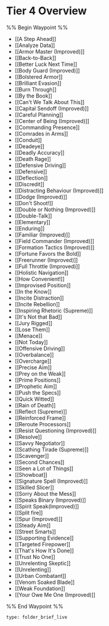 # Tier 4 Overview

%% Begin Waypoint %%
- [[A Step Ahead]]
- [[Analyze Data]]
- [[Armor Master (Improved)]]
- [[Back-to-Back]]
- [[Better Luck Next Time]]
- [[Body Guard (Improved)]]
- [[Bolstered Armor]]
- [[Brilliant Evasion]]
- [[Burn Through]]
- [[By the Book]]
- [[Can't We Talk About This]]
- [[Capital Sendoff (Improved)]]
- [[Careful Planning]]
- [[Center of Being (Improved)]]
- [[Commanding Presence]]
- [[Comrades in Arms]]
- [[Conduit]]
- [[Deadeye]]
- [[Deadly Accuracy]]
- [[Death Rage]]
- [[Defensive Driving]]
- [[Defensive]]
- [[Deflection]]
- [[Discredit]]
- [[Distracting Behaviour (Improved)]]
- [[Dodge (Improved)]]
- [[Don't Shoot!]]
- [[Double or Nothing (Improved)]]
- [[Double-Talk]]
- [[Elementary]]
- [[Enduring]]
- [[Familiar (Improved)]]
- [[Field Commander (Improved)]]
- [[Formation Tactics (Improved)]]
- [[Fortune Favors the Bold]]
- [[Freerunner (Improved)]]
- [[Full Throttle (Improved)]]
- [[Holistic Navigation]]
- [[How Convenient!]]
- [[Improvised Position]]
- [[In the Know]]
- [[Incite Distraction]]
- [[Incite Rebellion]]
- [[Inspiring Rhetoric (Supreme)]]
- [[It's Not that Bad]]
- [[Jury Rigged]]
- [[Lose Them]]
- [[Menace]]
- [[Not Today]]
- [[Offensive Driving]]
- [[Overbalance]]
- [[Overcharge]]
- [[Precise Aim]]
- [[Prey on the Weak]]
- [[Prime Positions]]
- [[Prophetic Aim]]
- [[Push the Specs]]
- [[Quick Witted]]
- [[Rain of Death]]
- [[Reflect (Supreme)]]
- [[Reinforced Frame]]
- [[Reroute Processors]]
- [[Resist Questioning (Improved)]]
- [[Resolve]]
- [[Savvy Negotiator]]
- [[Scathing Tirade (Supreme)]]
- [[Scavenger]]
- [[Second Chances]]
- [[Seen a Lot of Things]]
- [[Showboat]]
- [[Signature Spell (Improved)]]
- [[Skilled Slicer]]
- [[Sorry About the Mess]]
- [[Speaks Binary (Improved)]]
- [[Spirit Speak(Improved)]]
- [[Split fire]]
- [[Spur (Improved)]]
- [[Steady Aim]]
- [[Street Smarts]]
- [[Supporting Evidence]]
- [[Targeted Firepower]]
- [[That's How It's Done]]
- [[Trust No One]]
- [[Unrelenting Skeptic]]
- [[Unrelenting]]
- [[Urban Combatant]]
- [[Venom Soaked Blade]]
- [[Weak Foundation]]
- [[Your Owe Me One (Improved)]]

%% End Waypoint %%

 
```ccard
type: folder_brief_live
```
 
